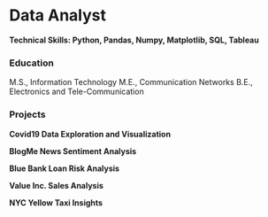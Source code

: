 # Data Analyst

**Technical Skills: Python, Pandas, Numpy, Matplotlib, SQL, Tableau**

### Education
M.S., Information Technology
M.E., Communication Networks
B.E., Electronics and Tele-Communication

### Projects
**Covid19 Data Exploration and Visualization**

**BlogMe News Sentiment Analysis**

**Blue Bank Loan Risk Analysis**

**Value Inc. Sales Analysis**

**NYC Yellow Taxi Insights**
